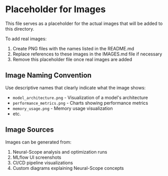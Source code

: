 # Placeholder for Images

This file serves as a placeholder for the actual images that will be added to this directory.

To add real images:

1. Create PNG files with the names listed in the README.md
2. Replace references to these images in the IMAGES.md file if necessary
3. Remove this placeholder file once real images are added

## Image Naming Convention

Use descriptive names that clearly indicate what the image shows:

- `model_architecture.png` - Visualization of a model's architecture
- `performance_metrics.png` - Charts showing performance metrics
- `memory_usage.png` - Memory usage visualization
- etc.

## Image Sources

Images can be generated from:

1. Neural-Scope analysis and optimization runs
2. MLflow UI screenshots
3. CI/CD pipeline visualizations
4. Custom diagrams explaining Neural-Scope concepts
